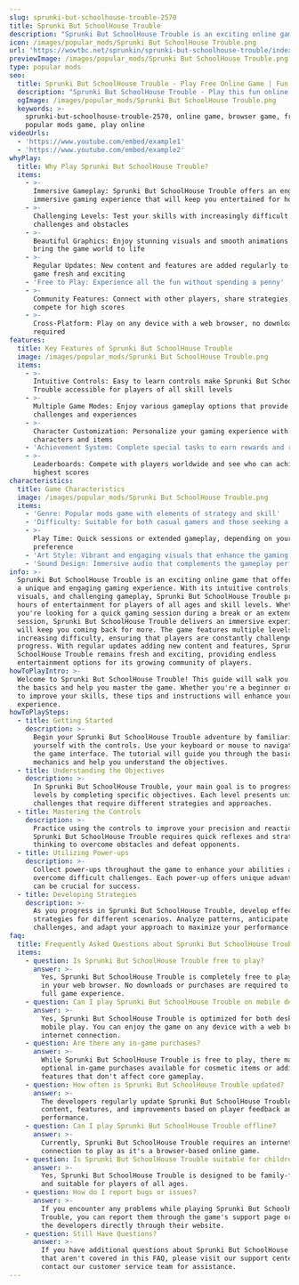 ```yaml
---
slug: sprunki-but-schoolhouse-trouble-2570
title: Sprunki But SchoolHouse Trouble
description: "Sprunki But SchoolHouse Trouble is an exciting online game. Play for free directly in your browser!"
icon: /images/popular_mods/Sprunki But SchoolHouse Trouble.png
url: 'https://wowtbc.net/sprunkin/sprunki-but-schoolhouse-trouble/index.html'
previewImage: /images/popular_mods/Sprunki But SchoolHouse Trouble.png
type: popular mods
seo:
  title: Sprunki But SchoolHouse Trouble - Play Free Online Game | Fun Browser Games
  description: "Sprunki But SchoolHouse Trouble - Play this fun online game for free in your browser. No download required!"
  ogImage: /images/popular_mods/Sprunki But SchoolHouse Trouble.png
  keywords: >-
    sprunki-but-schoolhouse-trouble-2570, online game, browser game, free game,
    popular mods game, play online
videoUrls:
  - 'https://www.youtube.com/embed/example1'
  - 'https://www.youtube.com/embed/example2'
whyPlay:
  title: Why Play Sprunki But SchoolHouse Trouble?
  items:
    - >-
      Immersive Gameplay: Sprunki But SchoolHouse Trouble offers an engaging and
      immersive gaming experience that will keep you entertained for hours
    - >-
      Challenging Levels: Test your skills with increasingly difficult
      challenges and obstacles
    - >-
      Beautiful Graphics: Enjoy stunning visuals and smooth animations that
      bring the game world to life
    - >-
      Regular Updates: New content and features are added regularly to keep the
      game fresh and exciting
    - 'Free to Play: Experience all the fun without spending a penny'
    - >-
      Community Features: Connect with other players, share strategies, and
      compete for high scores
    - >-
      Cross-Platform: Play on any device with a web browser, no downloads
      required
features:
  title: Key Features of Sprunki But SchoolHouse Trouble
  image: /images/popular_mods/Sprunki But SchoolHouse Trouble.png
  items:
    - >-
      Intuitive Controls: Easy to learn controls make Sprunki But SchoolHouse
      Trouble accessible for players of all skill levels
    - >-
      Multiple Game Modes: Enjoy various gameplay options that provide different
      challenges and experiences
    - >-
      Character Customization: Personalize your gaming experience with unique
      characters and items
    - 'Achievement System: Complete special tasks to earn rewards and recognition'
    - >-
      Leaderboards: Compete with players worldwide and see who can achieve the
      highest scores
characteristics:
  title: Game Characteristics
  image: /images/popular_mods/Sprunki But SchoolHouse Trouble.png
  items:
    - 'Genre: Popular mods game with elements of strategy and skill'
    - 'Difficulty: Suitable for both casual gamers and those seeking a challenge'
    - >-
      Play Time: Quick sessions or extended gameplay, depending on your
      preference
    - 'Art Style: Vibrant and engaging visuals that enhance the gaming experience'
    - 'Sound Design: Immersive audio that complements the gameplay perfectly'
info: >-
  Sprunki But SchoolHouse Trouble is an exciting online game that offers players
  a unique and engaging gaming experience. With its intuitive controls, stunning
  visuals, and challenging gameplay, Sprunki But SchoolHouse Trouble provides
  hours of entertainment for players of all ages and skill levels. Whether
  you're looking for a quick gaming session during a break or an extended play
  session, Sprunki But SchoolHouse Trouble delivers an immersive experience that
  will keep you coming back for more. The game features multiple levels of
  increasing difficulty, ensuring that players are constantly challenged as they
  progress. With regular updates adding new content and features, Sprunki But
  SchoolHouse Trouble remains fresh and exciting, providing endless
  entertainment options for its growing community of players.
howToPlayIntro: >-
  Welcome to Sprunki But SchoolHouse Trouble! This guide will walk you through
  the basics and help you master the game. Whether you're a beginner or looking
  to improve your skills, these tips and instructions will enhance your gaming
  experience.
howToPlaySteps:
  - title: Getting Started
    description: >-
      Begin your Sprunki But SchoolHouse Trouble adventure by familiarizing
      yourself with the controls. Use your keyboard or mouse to navigate through
      the game interface. The tutorial will guide you through the basic
      mechanics and help you understand the objectives.
  - title: Understanding the Objectives
    description: >-
      In Sprunki But SchoolHouse Trouble, your main goal is to progress through
      levels by completing specific objectives. Each level presents unique
      challenges that require different strategies and approaches.
  - title: Mastering the Controls
    description: >-
      Practice using the controls to improve your precision and reaction time.
      Sprunki But SchoolHouse Trouble requires quick reflexes and strategic
      thinking to overcome obstacles and defeat opponents.
  - title: Utilizing Power-ups
    description: >-
      Collect power-ups throughout the game to enhance your abilities and
      overcome difficult challenges. Each power-up offers unique advantages that
      can be crucial for success.
  - title: Developing Strategies
    description: >-
      As you progress in Sprunki But SchoolHouse Trouble, develop effective
      strategies for different scenarios. Analyze patterns, anticipate
      challenges, and adapt your approach to maximize your performance.
faq:
  title: Frequently Asked Questions about Sprunki But SchoolHouse Trouble
  items:
    - question: Is Sprunki But SchoolHouse Trouble free to play?
      answer: >-
        Yes, Sprunki But SchoolHouse Trouble is completely free to play directly
        in your web browser. No downloads or purchases are required to enjoy the
        full game experience.
    - question: Can I play Sprunki But SchoolHouse Trouble on mobile devices?
      answer: >-
        Yes, Sprunki But SchoolHouse Trouble is optimized for both desktop and
        mobile play. You can enjoy the game on any device with a web browser and
        internet connection.
    - question: Are there any in-game purchases?
      answer: >-
        While Sprunki But SchoolHouse Trouble is free to play, there may be
        optional in-game purchases available for cosmetic items or additional
        features that don't affect core gameplay.
    - question: How often is Sprunki But SchoolHouse Trouble updated?
      answer: >-
        The developers regularly update Sprunki But SchoolHouse Trouble with new
        content, features, and improvements based on player feedback and game
        performance.
    - question: Can I play Sprunki But SchoolHouse Trouble offline?
      answer: >-
        Currently, Sprunki But SchoolHouse Trouble requires an internet
        connection to play as it's a browser-based online game.
    - question: Is Sprunki But SchoolHouse Trouble suitable for children?
      answer: >-
        Yes, Sprunki But SchoolHouse Trouble is designed to be family-friendly
        and suitable for players of all ages.
    - question: How do I report bugs or issues?
      answer: >-
        If you encounter any problems while playing Sprunki But SchoolHouse
        Trouble, you can report them through the game's support page or contact
        the developers directly through their website.
    - question: Still Have Questions?
      answer: >-
        If you have additional questions about Sprunki But SchoolHouse Trouble
        that aren't covered in this FAQ, please visit our support center or
        contact our customer service team for assistance.
---
```


